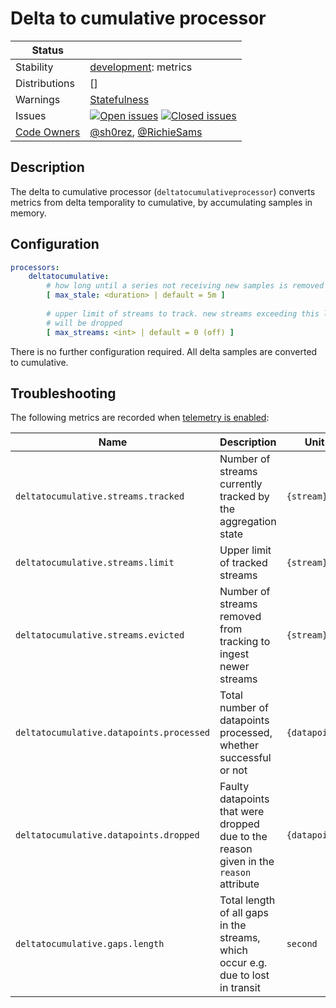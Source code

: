 # Delta to cumulative processor

<!-- status autogenerated section -->
| Status        |           |
| ------------- |-----------|
| Stability     | [development]: metrics   |
| Distributions | [] |
| Warnings      | [Statefulness](#warnings) |
| Issues        | [![Open issues](https://img.shields.io/github/issues-search/open-telemetry/opentelemetry-collector-contrib?query=is%3Aissue%20is%3Aopen%20label%3Aprocessor%2Fdeltatocumulative%20&label=open&color=orange&logo=opentelemetry)](https://github.com/open-telemetry/opentelemetry-collector-contrib/issues?q=is%3Aopen+is%3Aissue+label%3Aprocessor%2Fdeltatocumulative) [![Closed issues](https://img.shields.io/github/issues-search/open-telemetry/opentelemetry-collector-contrib?query=is%3Aissue%20is%3Aclosed%20label%3Aprocessor%2Fdeltatocumulative%20&label=closed&color=blue&logo=opentelemetry)](https://github.com/open-telemetry/opentelemetry-collector-contrib/issues?q=is%3Aclosed+is%3Aissue+label%3Aprocessor%2Fdeltatocumulative) |
| [Code Owners](https://github.com/open-telemetry/opentelemetry-collector-contrib/blob/main/CONTRIBUTING.md#becoming-a-code-owner)    | [@sh0rez](https://www.github.com/sh0rez), [@RichieSams](https://www.github.com/RichieSams) |

[development]: https://github.com/open-telemetry/opentelemetry-collector#development
<!-- end autogenerated section -->


## Description

The delta to cumulative processor (`deltatocumulativeprocessor`) converts
metrics from delta temporality to cumulative, by accumulating samples in memory.

## Configuration

``` yaml
processors:
    deltatocumulative:
        # how long until a series not receiving new samples is removed
        [ max_stale: <duration> | default = 5m ]
 
        # upper limit of streams to track. new streams exceeding this limit
        # will be dropped
        [ max_streams: <int> | default = 0 (off) ]

```

There is no further configuration required. All delta samples are converted to cumulative.

## Troubleshooting

The following metrics are recorded when [telemetry is
enabled](https://opentelemetry.io/docs/collector/configuration/#telemetry):

| Name                                     | Description                                                                           | Unit          |
|------------------------------------------|---------------------------------------------------------------------------------------|---------------|
| `deltatocumulative.streams.tracked`      | Number of streams currently tracked by the aggregation state                          | `{stream}`    |
| `deltatocumulative.streams.limit`        | Upper limit of tracked streams                                                        | `{stream}`    |
| `deltatocumulative.streams.evicted`      | Number of streams removed from tracking to ingest newer streams                       | `{stream}`    |
| `deltatocumulative.datapoints.processed` | Total number of datapoints processed, whether successful or not                       | `{datapoint}` |
| `deltatocumulative.datapoints.dropped`   | Faulty datapoints that were dropped due to the reason given in the `reason` attribute | `{datapoint}` |
| `deltatocumulative.gaps.length`          | Total length of all gaps in the streams, which occur e.g. due to lost in transit      | `second`      |
